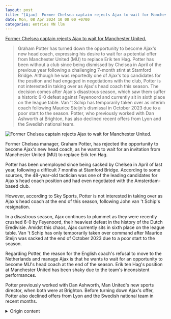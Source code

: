 ```yaml
---
layout: post
title: "[Ajax]  Former Chelsea captain rejects Ajax to wait for Manchester United."
date: Mon, 08 Apr 2024 10 00 00 +0700
categories: entries VN llm
---
```

[ Former Chelsea captain rejects Ajax to wait for Manchester United.](https://bongdaplus.vn/ngoai-hang-anh/cuu-thuyen-truong-chelsea-tu-choi-ajax-de-cho-mu-4274422404.html)

> Graham Potter has turned down the opportunity to become Ajax's new head coach, expressing his desire to wait for a potential offer from Manchester United (MU) to replace Erik ten Hag. Potter has been without a club since being dismissed by Chelsea in April of the previous year following a challenging 7-month stint at Stamford Bridge. Although he was reportedly one of Ajax's top candidates for the position and had engaged in negotiations with the club, Potter is not interested in taking over as Ajax's head coach this season. The decision comes after Ajax's disastrous season, which saw them suffer a historic 6-0 defeat against Feyenoord and currently sit in sixth place on the league table. Van 't Schip has temporarily taken over as interim coach following Maurice Steijn's dismissal in October 2023 due to a poor start to the season. Potter, who previously worked with Dan Ashworth at Brighton, has also declined recent offers from Lyon and the Swedish national team.

![ Former Chelsea captain rejects Ajax to wait for Manchester United.](https://cdn.bongdaplus.vn/Assets/Media/2024/04/08/41/Potter.jpg)

 Former Chelsea manager, Graham Potter, has rejected the opportunity to become Ajax's new head coach, as he wants to wait for an invitation from Manchester United (MU) to replace Erik ten Hag.

Potter has been unemployed since being sacked by Chelsea in April of last year, following a difficult 7 months at Stamford Bridge. According to some sources, the 48-year-old tactician was one of the leading candidates for Ajax's head coach position and had even negotiated with the Amsterdam-based club.

However, according to Sky Sports, Potter is not interested in taking over as Ajax's head coach at the end of this season, following John van 't Schip's resignation.

In a disastrous season, Ajax continues to plummet as they were recently crushed 6-0 by Feyenoord, their heaviest defeat in the history of the Dutch Eredivisie. Amidst this chaos, Ajax currently sits in sixth place on the league table. Van 't Schip has only temporarily taken over command after Maurice Steijn was sacked at the end of October 2023 due to a poor start to the season.

Regarding Potter, the reason for the English coach's refusal to move to the Netherlands and manage Ajax is that he wants to wait for an opportunity to become MU's head coach at the end of the season. Erik ten Hag's position at Manchester United has been shaky due to the team's inconsistent performances.

Potter previously worked with Dan Ashworth, Man United's new sports director, when both were at Brighton. Before turning down Ajax's offer, Potter also declined offers from Lyon and the Swedish national team in recent months.

<details>
  <summary>Origin content</summary>
  ---
layout: post
title: " [Ajax] Cựu thuyền trưởng Chelsea từ chối Ajax để chờ MU"
date: Mon, 08 Apr 2024 10:00:00 +0700
categories: entries VN
---
[Cựu thuyền trưởng Chelsea từ chối Ajax để chờ MU](https://bongdaplus.vn/ngoai-hang-anh/cuu-thuyen-truong-chelsea-tu-choi-ajax-de-cho-mu-4274422404.html)

![Cựu thuyền trưởng Chelsea từ chối Ajax để chờ MU](https://cdn.bongdaplus.vn/Assets/Media/2024/04/08/41/Potter.jpg)

Cựu HLV trưởng của Chelsea, Graham Potter đã từ chối cơ hội trở thành thuyền trưởng mới của Ajax, vì muốn chờ đợi lời mời từ MU để thay Erik ten Hag.

Potter vẫn đang thất nghiệp kể từ khi bị Chelsea sa thải vào tháng 4 năm ngoái, sau 7 tháng gặp khó khăn ở Stamford Bridge. Theo một số nguồn tin, chiến lược gia 48 tuổi đang là ứng viên hàng đầu cho vị trí HLV của Ajax, và cũng đã đàm phán với đội bóng thành Amsterdam.

Tuy nhiên, theo khẳng định của kênh Sky Sports thì Potter không quan tâm đến việc tiếp quản ghế HLV của Ajax vào cuối mùa giải này, khi HLV tạm quyền John van 't Schip từ chức.

Trong một mùa giải ác mộng, Ajax đang tiếp tục chìm xuống vực sâu khi mới đây, họ bị đối thủ truyền kiếp Feyenoord vùi dập 6-0 hôm Chủ Nhật. Đây là trận thua đậm nhất trong lịch sử tham dự giải VĐQG Hà Lan của đội bóng giàu truyền thống nhất lịch sử xứ sở hoa Tulip.

Ajax lúc này đang rơi vào tình trạng hỗn loạn, và chỉ đứng ở vị trí thứ 6 trên BXH giải VĐQG Hà Lan. HLV Van 't Schip chỉ tạm thời nắm quyền điều hành đội sau khi Maurice Steijn bị sa thải vào cuối tháng 10/2023 do khởi đầu mùa giải tệ hại.

Liên quan đến Potter, lý do khiến chiến lược gia người Anh từ chối chuyển tới Hà Lan dẫn dắt Ajax là bởi ông muốn chờ cơ hội trở thành HLV của MU vào cuối mùa giải. Chiếc ghế của Erik ten Hag đang lung lay dữ dội sau những thành tích bết bát của Quỷ đỏ.

Potter từng làm việc cùng với Dan Ashworth - giám đốc thể thao mới của Man United - khi cả hai còn ở Brighton. Trước khi lắc đầu với lời mời từ Ajax, ông cũng đã từ chối những lời đề nghị tiếp quản Lyon và ĐT Thụy Điển trong thời gian vừa qua.


</details>
